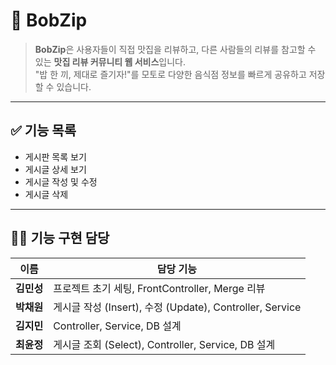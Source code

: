 # 🍱 BobZip

> **BobZip**은 사용자들이 직접 맛집을 리뷰하고, 다른 사람들의 리뷰를 참고할 수 있는 **맛집 리뷰 커뮤니티 웹 서비스**입니다.  
> "밥 한 끼, 제대로 즐기자!"를 모토로 다양한 음식점 정보를 빠르게 공유하고 저장할 수 있습니다.

---

## ✅ 기능 목록

- 게시판 목록 보기
- 게시글 상세 보기
- 게시글 작성 및 수정
- 게시글 삭제

---

## 👨‍💻 기능 구현 담당

| 이름 | 담당 기능 |
|------|-----------|
| **김민성** | 프로젝트 초기 세팅, FrontController, Merge 리뷰 |
| **박채원** | 게시글 작성 (Insert), 수정 (Update), Controller, Service |
| **김지민** | Controller, Service, DB 설계 |
| **최윤정** | 게시글 조회 (Select), Controller, Service, DB 설계 |
